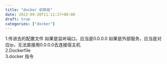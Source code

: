 ```yaml
---
title: "docker 初体验"
date: 2022-09-20T11:11:27+08:00
draft: true
categories: ["docker"]
---
```


1.传进去的配置文件
    如果是监听端口，应当是0.0.0.0
    如果是外部服务，应当是对应ip，无法直接用0.0.0.0去连接宿主机  
2.Dockerfile  
3.docker 指令 